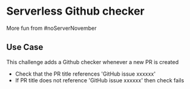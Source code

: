 # Serverless Github checker

More fun from #noServerNovember

## Use Case

This challenge adds a Github checker whenever a new PR is created
* Check that the PR title references 'GitHub issue xxxxxx'
* If PR title does not reference 'GitHub issue xxxxxx' then check fails

